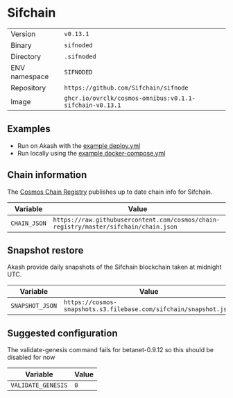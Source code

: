 # Sifchain

| | |
|---|---|
|Version|`v0.13.1`|
|Binary|`sifnoded`|
|Directory|`.sifnoded`|
|ENV namespace|`SIFNODED`|
|Repository|`https://github.com/Sifchain/sifnode`|
|Image|`ghcr.io/ovrclk/cosmos-omnibus:v0.1.1-sifchain-v0.13.1`|

## Examples

- Run on Akash with the [example deploy.yml](./deploy.yml)
- Run locally using the [example docker-compose.yml](./docker-compose.yml)

## Chain information

The [Cosmos Chain Registry](https://github.com/cosmos/chain-registry) publishes up to date chain info for Sifchain.

|Variable|Value|
|---|---|
|`CHAIN_JSON`|`https://raw.githubusercontent.com/cosmos/chain-registry/master/sifchain/chain.json`|

## Snapshot restore

Akash provide daily snapshots of the Sifchain blockchain taken at midnight UTC.

|Variable|Value|
|---|---|
|`SNAPSHOT_JSON`|`https://cosmos-snapshots.s3.filebase.com/sifchain/snapshot.json`|

## Suggested configuration

The validate-genesis command fails for betanet-0.9.12 so this should be disabled for now

|Variable|Value|
|---|---|
|`VALIDATE_GENESIS`|`0`|
